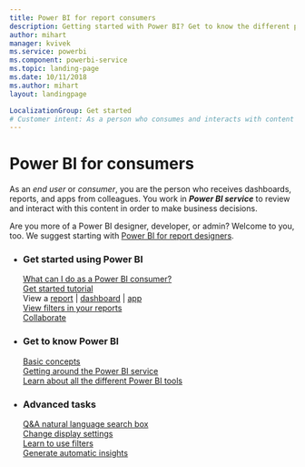 ```yaml
---
title: Power BI for report consumers
description: Getting started with Power BI? Get to know the different products and services that make up Power BI, and see what you can do with them.
author: mihart
manager: kvivek
ms.service: powerbi
ms.component: powerbi-service
ms.topic: landing-page
ms.date: 10/11/2018
ms.author: mihart
layout: landingpage

LocalizationGroup: Get started
# Customer intent: As a person who consumes and interacts with content in Power BI, I want to get familiar with the pieces, and what I can do with them. 
---
```


# Power BI for consumers
As an *end user* or *consumer*, you are the person who receives dashboards, reports, and apps from colleagues. You work in ***Power BI service*** to review and interact with this content in order to make business decisions.

Are you more of a Power BI designer, developer, or admin? Welcome to you, too. We suggest starting with [Power BI for report designers](../power-bi-creator-landing.md).

<ul class="panelContent cardsF"> 
              <li> 
                             <div class="cardSize"> 
                                           <div class="cardPadding"> 
                                                          <div class="card"> 
                                                                        <div class="cardText"> 
                                                                                      <h3>Get started using Power BI</h3> 
                                                                                      <p></p>
                                                                                            <a href="end-user-consumer.md">What can I do as a Power BI consumer?</a><br/> 
                                                                                            <a href="../service-get-started.md">Get started tutorial</a><br/>
                                                                                            View a <a href="end-user-report-open.md">report</a> | <a href="end-user-dashboard-open.md">dashboard</a> | <a href="end-user-apps.md">app</a><br/> 
                                                                                           <a href="end-user-filter.md">View filters in your reports</a><br/> 
                                                                                            <a href="end-user-collaborate.md">Collaborate</a><br/> 
                                                                                            <!--<a href="end-user-subscribe.md">Subscribe to a report or dashboard</a><br/> -->
                                                                        </div> 
                                                          </div> 
                                           </div> 
                             </div> 
              </li>
              <li> 
                             <div class="cardSize"> 
                                           <div class="cardPadding"> 
                                                          <div class="card"> 
                                                                        <div class="cardText"> 
                                                                                      <h3>Get to know Power BI</h3> 
                                                                                      <p></p>
                                                                                            <a href="end-user-basic-concepts.md">Basic concepts</a><br/>
                                                                                            <a href="end-user-experience.md">Getting around the Power BI service</a><br/> 
                                                                                            <a href="../powerbi-overview.md">Learn about all the different Power BI tools</a><br/> 
                                                                                            <!--<a href="end-user-faq.md">FAQ: Frequently Asked Questions</a> -->
                                                                        </div> 
                                                          </div> 
                                           </div> 
                             </div> 
              </li>
              <li> 
                             <div class="cardSize"> 
                                           <div class="cardPadding"> 
                                                          <div class="card"> 
                                                                        <div class="cardText"> 
                                                                                      <h3>Advanced tasks</h3> 
                                                                                      <p></p>
                                                                                            <a href="end-user-q-and-a.md">Q&A natural language search box</a><br/> 
                                                                                            <a href="end-user-focus.md">Change display settings</a><br/> 
                                                                                            <a href="end-user-filters.md">Learn to use filters</a><br> 
                                                                                            <a href="end-user-insights.md">Generate automatic insights</a><br/> 
                                                                        </div> 
                                                          </div> 
                                           </div> 
                             </div> 
              </li>
</ul>


